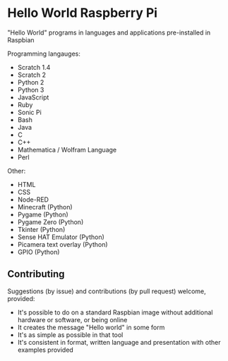# Hello World Raspberry Pi

"Hello World" programs in languages and applications pre-installed in Raspbian

Programming langauges:

- Scratch 1.4
- Scratch 2
- Python 2
- Python 3
- JavaScript
- Ruby
- Sonic Pi
- Bash
- Java
- C
- C++
- Mathematica / Wolfram Language
- Perl

Other:

- HTML
- CSS
- Node-RED
- Minecraft (Python)
- Pygame (Python)
- Pygame Zero (Python)
- Tkinter (Python)
- Sense HAT Emulator (Python)
- Picamera text overlay (Python)
- GPIO (Python)

## Contributing

Suggestions (by issue) and contributions (by pull request) welcome, provided:

- It's possible to do on a standard Raspbian image without additional hardware
or software, or being online
- It creates the message "Hello world" in some form
- It's as simple as possible in that tool
- It's consistent in format, written language and presentation with other
examples provided
